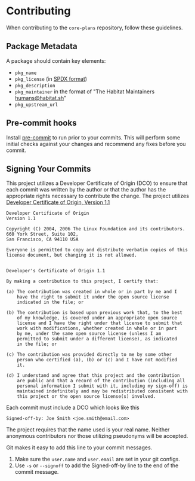 # Contributing

When contributing to the `core-plans` repository, follow these guidelines.

## Package Metadata

A package should contain key elements:

- `pkg_name`
- `pkg_license` (in [SPDX format](http://spdx.org/licenses/))
- `pkg_description`
- `pkg_maintainer` in the format of "The Habitat Maintainers <humans@habitat.sh>"
- `pkg_upstream_url`

## Pre-commit hooks

Install [pre-commit](http://pre-commit.com/) to run prior to your commits.
This will perform some initial checks against your changes and recommend any fixes before you commit.

## Signing Your Commits

This project utilizes a Developer Certificate of Origin (DCO) to ensure that each commit was written by the
author or that the author has the appropriate rights necessary to contribute the change.  The project
utilizes [Developer Certificate of Origin, Version 1.1](http://developercertificate.org/)

```
Developer Certificate of Origin
Version 1.1

Copyright (C) 2004, 2006 The Linux Foundation and its contributors.
660 York Street, Suite 102,
San Francisco, CA 94110 USA

Everyone is permitted to copy and distribute verbatim copies of this
license document, but changing it is not allowed.


Developer's Certificate of Origin 1.1

By making a contribution to this project, I certify that:

(a) The contribution was created in whole or in part by me and I
    have the right to submit it under the open source license
    indicated in the file; or

(b) The contribution is based upon previous work that, to the best
    of my knowledge, is covered under an appropriate open source
    license and I have the right under that license to submit that
    work with modifications, whether created in whole or in part
    by me, under the same open source license (unless I am
    permitted to submit under a different license), as indicated
    in the file; or

(c) The contribution was provided directly to me by some other
    person who certified (a), (b) or (c) and I have not modified
    it.

(d) I understand and agree that this project and the contribution
    are public and that a record of the contribution (including all
    personal information I submit with it, including my sign-off) is
    maintained indefinitely and may be redistributed consistent with
    this project or the open source license(s) involved.
```

Each commit must include a DCO which looks like this

`Signed-off-by: Joe Smith <joe.smith@email.com>`

The project requires that the name used is your real name.  Neither anonymous contributors nor those
utilizing pseudonyms will be accepted.

Git makes it easy to add this line to your commit messages.

1. Make sure the `user.name` and `user.email` are set in your git configs.
2. Use `-s` or `--signoff` to add the Signed-off-by line to the end of the commit message.
